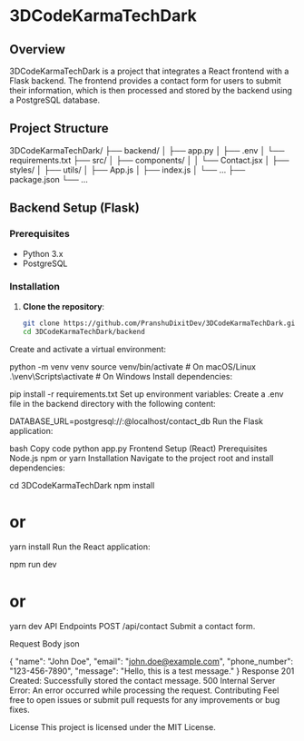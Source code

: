 # 3DCodeKarmaTechDark

## Overview
3DCodeKarmaTechDark is a project that integrates a React frontend with a Flask backend. The frontend provides a contact form for users to submit their information, which is then processed and stored by the backend using a PostgreSQL database.

## Project Structure
3DCodeKarmaTechDark/
├── backend/
│ ├── app.py
│ ├── .env
│ └── requirements.txt
├── src/
│ ├── components/
│ │ └── Contact.jsx
│ ├── styles/
│ ├── utils/
│ ├── App.js
│ ├── index.js
│ └── ...
├── package.json
└── ...


## Backend Setup (Flask)

### Prerequisites
- Python 3.x
- PostgreSQL

### Installation

1. **Clone the repository**:
   ```bash
   git clone https://github.com/PranshuDixitDev/3DCodeKarmaTechDark.git
   cd 3DCodeKarmaTechDark/backend
Create and activate a virtual environment:


python -m venv venv
source venv/bin/activate  # On macOS/Linux
.\venv\Scripts\activate   # On Windows
Install dependencies:


pip install -r requirements.txt
Set up environment variables:
Create a .env file in the backend directory with the following content:


DATABASE_URL=postgresql://<username>:<password>@localhost/contact_db
Run the Flask application:

bash
Copy code
python app.py
Frontend Setup (React)
Prerequisites
Node.js
npm or yarn
Installation
Navigate to the project root and install dependencies:


cd 3DCodeKarmaTechDark
npm install
# or
yarn install
Run the React application:


npm run dev
# or
yarn dev
API Endpoints
POST /api/contact
Submit a contact form.

Request Body
json

{
    "name": "John Doe",
    "email": "john.doe@example.com",
    "phone_number": "123-456-7890",
    "message": "Hello, this is a test message."
}
Response
201 Created: Successfully stored the contact message.
500 Internal Server Error: An error occurred while processing the request.
Contributing
Feel free to open issues or submit pull requests for any improvements or bug fixes.

License
This project is licensed under the MIT License.
